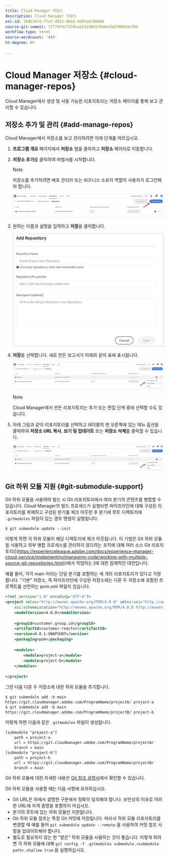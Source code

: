 ```yaml
---
title: Cloud Manager 저장소
description: Cloud Manager 저장소
exl-id: 384b197d-f7a7-4022-9b16-9d83ab788966
source-git-commit: 17f79fdc7278cae532485570a6e2b8700683ef0d
workflow-type: tm+mt
source-wordcount: '443'
ht-degree: 0%

---
```


# Cloud Manager 저장소 {#cloud-manager-repos}

Cloud Manager에서 생성 및 사용 가능한 리포지토리는 저장소 페이지를 통해 보고 관리할 수 있습니다.

## 저장소 추가 및 관리 {#add-manage-repos}

Cloud Manager에서 저장소를 보고 관리하려면 아래 단계를 따르십시오.

1. **프로그램 개요** 페이지에서 **저장소** 탭을 클릭하고 **저장소** 페이지로 이동합니다.

1. **저장소 추가**&#x200B;를 클릭하여 마법사를 시작합니다.

   >[!NOTE]
   >저장소를 추가하려면 배포 관리자 또는 비즈니스 소유자 역할의 사용자가 로그인해야 합니다.

   ![](assets/create-repo2.png)


1. 원하는 이름과 설명을 입력하고 **저장**&#x200B;을 클릭합니다.

   ![](assets/repo-1.png)

1. **저장**&#x200B;을 선택합니다. 새로 만든 보고서가 아래와 같이 표에 표시됩니다.

   ![](assets/create-repo3.png)

   >[!NOTE]
   >Cloud Manager에서 만든 리포지토리는 추가 또는 편집 단계 중에 선택할 수도 있습니다.

1. 아래 그림과 같이 리포지토리를 선택하고 테이블의 맨 오른쪽에 있는 메뉴 옵션을 클릭하여 **저장소 URL 복사**, **보기 및 업데이트** 또는 **저장소 삭제**&#x200B;를 클릭할 수 있습니다.

   ![](assets/create-repo3.png)



## Git 하위 모듈 지원 {#git-submodule-support}

Git 하위 모듈을 사용하여 빌드 시 Git 리포지토리에서 여러 분기의 콘텐츠를 병합할 수 있습니다. Cloud Manager의 빌드 프로세스가 실행되면 파이프라인에 대해 구성된 리포지토리를 복제하고 구성된 분기를 체크 아웃한 후 분기에 루트 디렉토리에 `.gitmodules` 파일이 있는 경우 명령이 실행됩니다.

```
$ git submodule update --init
```

이렇게 하면 각 하위 모듈이 해당 디렉토리에 체크 아웃됩니다. 이 기법은 Git 하위 모듈을 사용하고 외부 병합 프로세스를 관리하지 않으려는 조직에 대해 여러 소스 Git 리포지토리(](https://experienceleague.adobe.com/docs/experience-manager-cloud-service/implementing/managing-code/working-with-multiple-source-git-repositories.html))에서 작업하는 [에 대한 잠재적인 대안입니다.

예를 들어, 각각 main 이라는 단일 분기를 포함하는 세 개의 리포지토리가 있다고 가정합니다. &quot;기본&quot; 저장소, 즉 파이프라인에 구성된 저장소에는 다른 두 저장소에 포함된 프로젝트를 선언하는 pom.xml 파일이 있습니다.

```xml
<?xml version="1.0" encoding="UTF-8"?>
<project xmlns="http://maven.apache.org/POM/4.0.0" xmlns:xsi="http://www.w3.org/2001/XMLSchema-instance"
    xsi:schemaLocation="http://maven.apache.org/POM/4.0.0 http://maven.apache.org/maven-v4_0_0.xsd">
    <modelVersion>4.0.0</modelVersion>
   
    <groupId>customer.group.id</groupId>
    <artifactId>customer-reactor</artifactId>
    <version>0.0.1-SNAPSHOT</version>
    <packaging>pom</packaging>
   
    <modules>
        <module>project-a</module>
        <module>project-b</module>
    </modules>
   
</project>
```

그런 다음 다른 두 저장소에 대한 하위 모듈을 추가합니다.

```
$ git submodule add -b main https://git.cloudmanager.adobe.com/ProgramName/projectA/ project-a
$ git submodule add -b main https://git.cloudmanager.adobe.com/ProgramName/projectB/ project-b
```

이렇게 하면 다음과 같은 `.gitmodules` 파일이 생성됩니다.

```
[submodule "project-a"]
    path = project-a
    url = https://git.cloudmanager.adobe.com/ProgramName/projectA/
    branch = main
[submodule "project-b"]
    path = project-b
    url = https://git.cloudmanager.adobe.com/ProgramName/projectB/
    branch = main
```

Git 하위 모듈에 대한 자세한 내용은 [Git 참조 설명서](https://git-scm.com/book/en/v2/Git-Tools-Submodules)에서 확인할 수 있습니다.

Git 하위 모듈을 사용할 때는 다음 사항에 유의하십시오.

* Git URL은 위에서 설명한 구문에서 정확히 일치해야 합니다. 보안상의 이유로 이러한 URL에 자격 증명을 포함하지 마십시오.
* 분기의 루트에 있는 하위 모듈만 지원됩니다.
* Git 하위 모듈 참조는 특정 Git 커밋에 저장됩니다. 따라서 하위 모듈 리포지토리를 변경할 때 예를 들어 `git submodule update --remote` 을 사용하여 커밋 참조 사항을 업데이트해야 합니다.
* 별도로 필요하지 않는 한 &quot;얕은&quot; 하위 모듈을 사용하는 것이 좋습니다. 이렇게 하려면 각 하위 모듈에 대해 `git config -f .gitmodules submodule.<submodule path>.shallow true` 을 실행하십시오.
